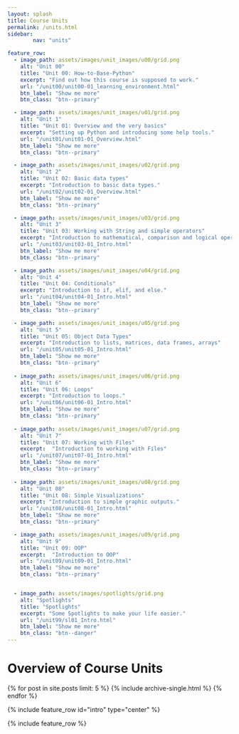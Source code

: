 ```yaml
---
layout: splash
title: Course Units
permalink: /units.html
sidebar:
        nav: "units"

feature_row:
  - image_path: assets/images/unit_images/u00/grid.png
    alt: "Unit 00"
    title: "Unit 00: How-to-Base-Python"
    excerpt: "Find out how this course is supposed to work."
    url: "/unit00/unit00-01_learning_environment.html"
    btn_label: "Show me more"
    btn_class: "btn--primary"

  - image_path: assets/images/unit_images/u01/grid.png
    alt: "Unit 1"
    title: "Unit 01: Overview and the very basics"
    excerpt: "Setting up Python and introducing some help tools."
    url: "/unit01/unit01-01_Overview.html"
    btn_label: "Show me more"
    btn_class: "btn--primary"

  - image_path: assets/images/unit_images/u02/grid.png
    alt: "Unit 2"
    title: "Unit 02: Basic data types"
    excerpt: "Introduction to basic data types."
    url: "/unit02/unit02-01_Overview.html"
    btn_label: "Show me more"
    btn_class: "btn--primary"

  - image_path: assets/images/unit_images/u03/grid.png
    alt: "Unit 3"
    title: "Unit 03: Working with String and simple operators"
    excerpt: "Introduction to mathematical, comparison and logical operators."
    url: "/unit03/unit03-01_Intro.html"
    btn_label: "Show me more"
    btn_class: "btn--primary"

  - image_path: assets/images/unit_images/u04/grid.png
    alt: "Unit 4"
    title: "Unit 04: Conditionals"
    excerpt: "Introduction to if, elif, and else."
    url: "/unit04/unit04-01_Intro.html"
    btn_label: "Show me more"
    btn_class: "btn--primary"

  - image_path: assets/images/unit_images/u05/grid.png
    alt: "Unit 5"
    title: "Unit 05: Object Data Types"
    excerpt: "Introduction to lists, matrices, data frames, arrays"
    url: "/unit05/unit05-01_Intro.html"
    btn_label: "Show me more"
    btn_class: "btn--primary"
    
  - image_path: assets/images/unit_images/u06/grid.png
    alt: "Unit 6"
    title: "Unit 06: Loops"
    excerpt: "Introduction to loops."
    url: "/unit06/unit06-01_Intro.html"
    btn_label: "Show me more"
    btn_class: "btn--primary"
    
  - image_path: assets/images/unit_images/u07/grid.png
    alt: "Unit 7"
    title: "Unit 07: Working with Files"
    excerpt:  "Introduction to working with Files"
    url: "/unit07/unit07-01_Intro.html"
    btn_label: "Show me more"
    btn_class: "btn--primary"
    
  - image_path: assets/images/unit_images/u08/grid.png
    alt: "Unit 08"
    title: "Unit 08: Simple Visualizations"
    excerpt: "Introduction to simple graphic outputs."
    url: "/unit08/unit08-01_Intro.html"
    btn_label: "Show me more"
    btn_class: "btn--primary"

  - image_path: assets/images/unit_images/u09/grid.png
    alt: "Unit 9"
    title: "Unit 09: OOP"
    excerpt:  "Introduction to OOP"
    url: "/unit09/unit09-01_Intro.html"
    btn_label: "Show me more"
    btn_class: "btn--primary"


  - image_path: assets/images/spotlights/grid.png
    alt: "Spotlights"
    title: "Spotlights"
    excerpt: "Some Spotlights to make your life easier."
    url: "/unit99/sl01_Intro.html"
    btn_label: "Show me more"
    btn_class: "btn--danger"
---
```


# Overview of Course Units

{% for post in site.posts limit: 5 %}
  {% include archive-single.html %}
{% endfor %}

{% include feature_row id="intro" type="center" %}

{% include feature_row %}

<!---
your comment goes here
-->
